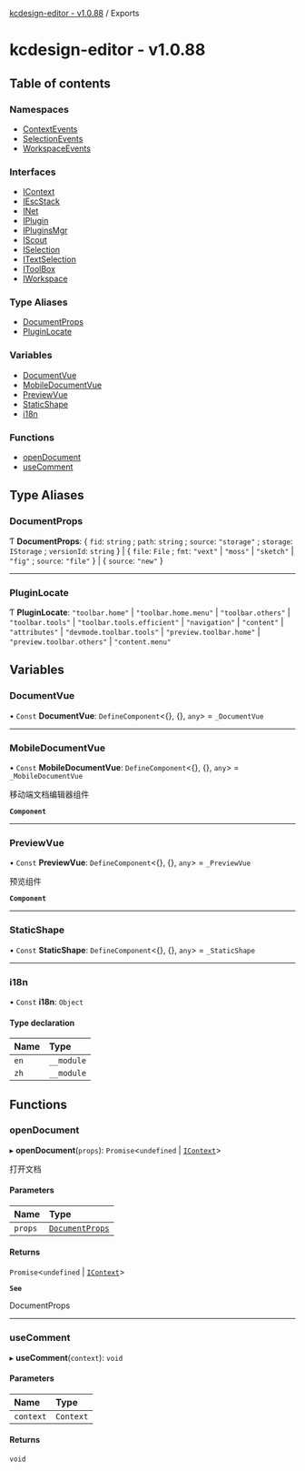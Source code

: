 [kcdesign-editor - v1.0.88](README.md) / Exports

# kcdesign-editor - v1.0.88

## Table of contents

### Namespaces

- [ContextEvents](modules/ContextEvents.md)
- [SelectionEvents](modules/SelectionEvents.md)
- [WorkspaceEvents](modules/WorkspaceEvents.md)

### Interfaces

- [IContext](interfaces/IContext.md)
- [IEscStack](interfaces/IEscStack.md)
- [INet](interfaces/INet.md)
- [IPlugin](interfaces/IPlugin.md)
- [IPluginsMgr](interfaces/IPluginsMgr.md)
- [IScout](interfaces/IScout.md)
- [ISelection](interfaces/ISelection.md)
- [ITextSelection](interfaces/ITextSelection.md)
- [IToolBox](interfaces/IToolBox.md)
- [IWorkspace](interfaces/IWorkspace.md)

### Type Aliases

- [DocumentProps](modules.md#documentprops)
- [PluginLocate](modules.md#pluginlocate)

### Variables

- [DocumentVue](modules.md#documentvue)
- [MobileDocumentVue](modules.md#mobiledocumentvue)
- [PreviewVue](modules.md#previewvue)
- [StaticShape](modules.md#staticshape)
- [i18n](modules.md#i18n)

### Functions

- [openDocument](modules.md#opendocument)
- [useComment](modules.md#usecomment)

## Type Aliases

### DocumentProps

Ƭ **DocumentProps**: \{ `fid`: `string` ; `path`: `string` ; `source`: ``"storage"`` ; `storage`: `IStorage` ; `versionId`: `string`  } \| \{ `file`: `File` ; `fmt`: ``"vext"`` \| ``"moss"`` \| ``"sketch"`` \| ``"fig"`` ; `source`: ``"file"``  } \| \{ `source`: ``"new"``  }

___

### PluginLocate

Ƭ **PluginLocate**: ``"toolbar.home"`` \| ``"toolbar.home.menu"`` \| ``"toolbar.others"`` \| ``"toolbar.tools"`` \| ``"toolbar.tools.efficient"`` \| ``"navigation"`` \| ``"content"`` \| ``"attributes"`` \| ``"devmode.toolbar.tools"`` \| ``"preview.toolbar.home"`` \| ``"preview.toolbar.others"`` \| ``"content.menu"``

## Variables

### DocumentVue

• `Const` **DocumentVue**: `DefineComponent`\<{}, {}, `any`\> = `_DocumentVue`

___

### MobileDocumentVue

• `Const` **MobileDocumentVue**: `DefineComponent`\<{}, {}, `any`\> = `_MobileDocumentVue`

移动端文档编辑器组件

**`Component`**

___

### PreviewVue

• `Const` **PreviewVue**: `DefineComponent`\<{}, {}, `any`\> = `_PreviewVue`

预览组件

**`Component`**

___

### StaticShape

• `Const` **StaticShape**: `DefineComponent`\<{}, {}, `any`\> = `_StaticShape`

___

### i18n

• `Const` **i18n**: `Object`

#### Type declaration

| Name | Type |
| :------ | :------ |
| `en` | `__module` |
| `zh` | `__module` |

## Functions

### openDocument

▸ **openDocument**(`props`): `Promise`\<`undefined` \| [`IContext`](interfaces/IContext.md)\>

打开文档

#### Parameters

| Name | Type |
| :------ | :------ |
| `props` | [`DocumentProps`](modules.md#documentprops) |

#### Returns

`Promise`\<`undefined` \| [`IContext`](interfaces/IContext.md)\>

**`See`**

DocumentProps

___

### useComment

▸ **useComment**(`context`): `void`

#### Parameters

| Name | Type |
| :------ | :------ |
| `context` | `Context` |

#### Returns

`void`
